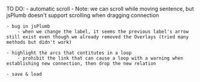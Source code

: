 TO DO:
	- automatic scroll
		- Note: we can scroll while moving sentence, but jsPlumb doesn't support scrolling when dragging connection
	
	- bug in jsPlumb
		- when we change the label, it seems the previous label's arrow still exist even though we already removed the Overlays (tried many methods but didn't work)

	- highlight the arcs that contitutes in a loop
		- prohibit the link that can cause a loop with a warning when establishing new connection, then drop the new relation

	- save & load